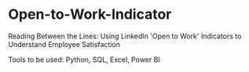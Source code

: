 # Open-to-Work-Indicator
Reading Between the Lines: Using LinkedIn 'Open to Work' Indicators to Understand Employee Satisfaction

Tools to be used: Python, SQL, Excel, Power BI
